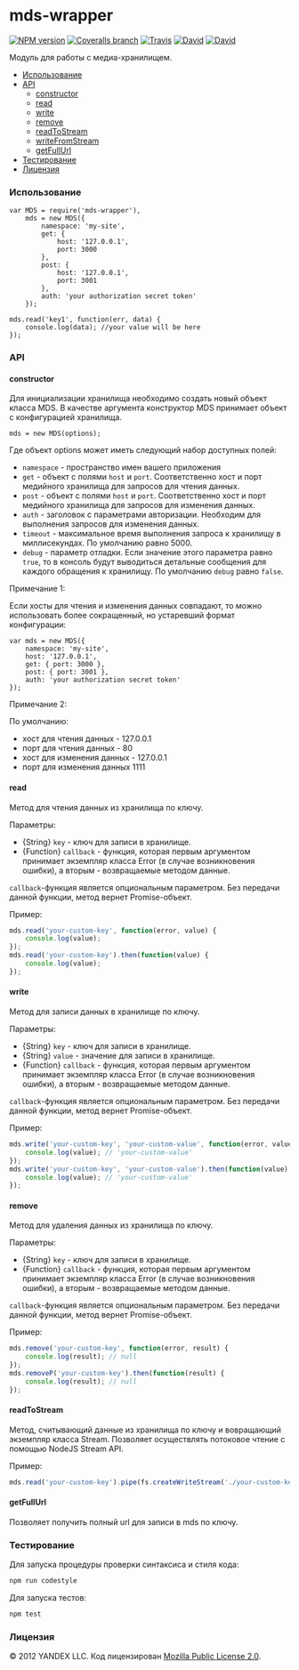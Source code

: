 mds-wrapper
===============

[![NPM version](http://img.shields.io/npm/v/mds-wrapper.svg?style=flat)](http://www.npmjs.org/package/mds-wrapper)
[![Coveralls branch](https://img.shields.io/coveralls/bem-site/mds-wrapper/master.svg)](https://coveralls.io/r/bem-site/mds-wrapper?branch=master)
[![Travis](https://img.shields.io/travis/bem-site/mds-wrapper.svg)](https://travis-ci.org/bem-site/mds-wrapper)
[![David](https://img.shields.io/david/bem-site/mds-wrapper.svg)](https://david-dm.org/bem-site/mds-wrapper)
[![David](https://img.shields.io/david/dev/bem-site/mds-wrapper.svg)](https://david-dm.org/bem-site/mds-wrapper#info=devDependencies)

Модуль для работы с медиа-хранилищем.

<!-- TOC -->
- [Использование](#Использование)
- [API](#api)
  - [constructor](#constructor)
  - [read](#read)
  - [write](#write)
  - [remove](#remove)
  - [readToStream](#readtostream)
  - [writeFromStream](#writefromstream)
  - [getFullUrl](#getfullurl)
- [Тестирование](#Тестирование)
- [Лицензия](#Лицензия)

<!-- TOC END -->

### Использование

```
var MDS = require('mds-wrapper'),
    mds = new MDS({
        namespace: 'my-site',
        get: {
            host: '127.0.0.1',
            port: 3000
        },
        post: {
            host: '127.0.0.1',
            port: 3001
        },
        auth: 'your authorization secret token'
    });

mds.read('key1', function(err, data) {
    console.log(data); //your value will be here
});
```

### API

#### constructor

Для инициализации хранилища необходимо создать новый объект класса MDS.
В качестве аргумента конструктор MDS принимает объект с конфигурацией хранилища.

```
mds = new MDS(options);
```

Где объект options может иметь следующий набор доступных полей:

* `namespace` - пространство имен вашего приложения
* `get` - объект с полями `host` и `port`. Соответственно хост и порт медийного хранилища для запросов для чтения данных.
* `post` - объект с полями `host` и `port`. Соответственно хост и порт медийного хранилища для запросов для изменения данных.
* `auth` - заголовок с параметрами авторизации. Необходим для выполнения запросов для изменения данных.
* `timeout` - максимальное время выполнения запроса к хранилищу в миллисекундах. По умолчанию равно 5000.
* `debug` - параметр отладки. Если значение этого параметра равно `true`,
то в консоль будут выводиться детальные сообщения для каждого обращения к хранилищу. По умолчанию `debug` равно `false`.

Примечание 1:

Если хосты для чтения и изменения данных совпадают, то можно использовать более сокращенный,
но устаревший формат конфигурации:

```
var mds = new MDS({
    namespace: 'my-site',
    host: '127.0.0.1',
    get: { port: 3000 },
    post: { port: 3001 },
    auth: 'your authorization secret token'
});
```

Примечание 2:

По умолчанию:
* хост для чтения данных - 127.0.0.1
* порт для чтения данных - 80
* хост для изменения данных - 127.0.0.1
* порт для изменения данных 1111

#### read

Метод для чтения данных из хранилища по ключу.

Параметры:

* {String} `key` - ключ для записи в хранилище.
* {Function} `callback` - функция, которая первым аргументом принимает экземпляр класса Error 
(в случае возникновения ошибки), а вторым - возвращаемые методом данные.

`callback`-функция является опциональным параметром. Без передачи данной функции, метод вернет Promise-объект.

Пример:
```js
mds.read('your-custom-key', function(error, value) {
    console.log(value);
});
mds.read('your-custom-key').then(function(value) {
    console.log(value);
});
```

#### write

Метод для записи данных в хранилище по ключу.

Параметры:

* {String} `key` - ключ для записи в хранилище.
* {String} `value` - значение для записи в хранилище.
* {Function} `callback` - функция, которая первым аргументом принимает экземпляр класса Error 
(в случае возникновения ошибки), а вторым - возвращаемые методом данные.

`callback`-функция является опциональным параметром. Без передачи данной функции, метод вернет Promise-объект.

Пример:
```js
mds.write('your-custom-key', 'your-custom-value', function(error, value) {
    console.log(value); // 'your-custom-value'
});
mds.write('your-custom-key', 'your-custom-value').then(function(value) {
    console.log(value); // 'your-custom-value'
});
```

#### remove

Метод для удаления данных из хранилища по ключу.

Параметры:

* {String} `key` - ключ для записи в хранилище.
* {Function} `callback` - функция, которая первым аргументом принимает экземпляр класса Error 
(в случае возникновения ошибки), а вторым - возвращаемые методом данные.

`callback`-функция является опциональным параметром. Без передачи данной функции, метод вернет Promise-объект.

Пример:
```js
mds.remove('your-custom-key', function(error, result) {
    console.log(result); // null
});
mds.removeP('your-custom-key').then(function(result) {
    console.log(result); // null
});
```

#### readToStream

Метод, считывающий данные из хранилища по ключу и вовращающий экземпляр класса Stream.
Позволяет осуществлять потоковое чтение с помощью NodeJS Stream API.

Пример:

```js
mds.read('your-custom-key').pipe(fs.createWriteStream('./your-custom-key.txt'));
```

#### getFullUrl

Позволяет получить полный url для записи в mds по ключу.

### Тестирование

Для запуска процедуры проверки синтаксиса и стиля кода:
```sh
npm run codestyle
```

Для запуска тестов:
```sh
npm test
```

### Лицензия
© 2012 YANDEX LLC. Код лицензирован [Mozilla Public License 2.0](LICENSE.txt).
